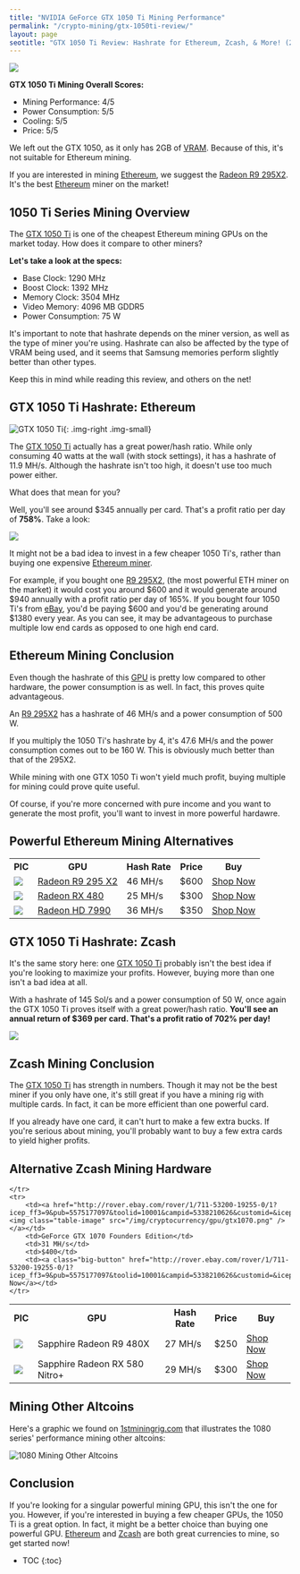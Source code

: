 ```yaml
---
title: "NVIDIA GeForce GTX 1050 Ti Mining Performance" 
permalink: "/crypto-mining/gtx-1050ti-review/"
layout: page
seotitle: "GTX 1050 Ti Review: Hashrate for Ethereum, Zcash, & More! (2017)" 
---
```


<a href="http://rover.ebay.com/rover/1/711-53200-19255-0/1?icep_ff3=9&pub=5575177097&toolid=10001&campid=5338234322&customid=&icep_uq=gtx+1050+ti&icep_sellerId=&icep_ex_kw=&icep_sortBy=12&icep_catId=&icep_minPrice=&icep_maxPrice=&ipn=psmain&icep_vectorid=229466&kwid=902099&mtid=824&kw=lg"><img class="img-middle" src="/img/gpu/1050ti.png" /></a>

**GTX 1050 Ti Mining Overall Scores:**

* Mining Performance: 4/5
* Power Consumption: 5/5
* Cooling: 5/5
* Price: 5/5 

We left out the GTX 1050, as it only has 2GB of [VRAM](http://searchstorage.techtarget.com/definition/video-RAM). Because of this, it's not suitable for Ethereum mining.

If you are interested in mining [Ethereum](/crypto-mining/ethereum-hardware/), we suggest the [Radeon R9 295X2](/crypto-mining/ethereum-hardware/r9-295-x2-review/). It's the best [Ethereum](/crypto-mining/ethereum-hardware/) miner on the market! 

## 1050 Ti Series Mining Overview

The [GTX 1050 Ti](http://rover.ebay.com/rover/1/711-53200-19255-0/1?icep_ff3=9&pub=5575177097&toolid=10001&campid=5338234322&customid=&icep_uq=gtx+1050+ti&icep_sellerId=&icep_ex_kw=&icep_sortBy=12&icep_catId=&icep_minPrice=&icep_maxPrice=&ipn=psmain&icep_vectorid=229466&kwid=902099&mtid=824&kw=lg) is one of the cheapest Ethereum mining GPUs on the market today. How does it compare to other miners? 

**Let's take a look at the specs:**

* Base Clock: 1290 MHz
* Boost Clock: 1392 MHz
* Memory Clock: 3504 MHz 
* Video Memory: 4096 MB GDDR5
* Power Consumption: 75 W

It's important to note that hashrate depends on the miner version, as well as the type of miner you're using. Hashrate can also be affected by the type of VRAM being used, and it seems that Samsung memories perform slightly better than other types. 

Keep this in mind while reading this review, and others on the net! 

## GTX 1050 Ti Hashrate: Ethereum 
![GTX 1050 Ti](/img/gpu/1050ti.png){: .img-right .img-small}


The [GTX 1050 Ti](http://rover.ebay.com/rover/1/711-53200-19255-0/1?icep_ff3=9&pub=5575177097&toolid=10001&campid=5338234322&customid=&icep_uq=gtx+1050+ti&icep_sellerId=&icep_ex_kw=&icep_sortBy=12&icep_catId=&icep_minPrice=&icep_maxPrice=&ipn=psmain&icep_vectorid=229466&kwid=902099&mtid=824&kw=lg) actually has a great power/hash ratio. While only consuming 40 watts at the wall (with stock settings), it has a hashrate of 11.9 MH/s. Although the hashrate isn't too high, it doesn't use too much power either. 

What does that mean for you? 

Well, you'll see around $345 annually per card. That's a profit ratio per day of **758%**. Take a look: 

<a href="https://www.cryptocompare.com/mining/calculator/eth?HashingPower=11.9&HashingUnit=MH%2Fs&PowerConsumption=40&CostPerkWh=0.13"><img src="/img/cryptocurrency/1050ti/ethereum.png" /></a>

It might not be a bad idea to invest in a few cheaper 1050 Ti's, rather than buying one expensive [Ethereum miner](http://rover.ebay.com/rover/1/711-53200-19255-0/1?icep_ff3=9&pub=5575177097&toolid=10001&campid=5338234322&customid=&icep_uq=gtx+1050+ti&icep_sellerId=&icep_ex_kw=&icep_sortBy=12&icep_catId=&icep_minPrice=&icep_maxPrice=&ipn=psmain&icep_vectorid=229466&kwid=902099&mtid=824&kw=lg). 

For example, if you bought one [R9 295X2](http://rover.ebay.com/rover/1/711-53200-19255-0/1?icep_ff3=9&pub=5575177097&toolid=10001&campid=5338114702&customid=&icep_uq=radeon+r9+295x2&icep_sellerId=&icep_ex_kw=&icep_sortBy=12&icep_catId=&icep_minPrice=&icep_maxPrice=&ipn=psmain&icep_vectorid=229466&kwid=902099&mtid=824&kw=lg), (the most powerful ETH miner on the market) it would cost you around $600 and it would generate around $940 annually with a profit ratio per day of 165%. If you bought four 1050 Ti's from [eBay](http://rover.ebay.com/rover/1/711-53200-19255-0/1?icep_ff3=9&pub=5575177097&toolid=10001&campid=5338234322&customid=&icep_uq=gtx+1050+ti&icep_sellerId=&icep_ex_kw=&icep_sortBy=12&icep_catId=&icep_minPrice=&icep_maxPrice=&ipn=psmain&icep_vectorid=229466&kwid=902099&mtid=824&kw=lg), you'd be paying $600 and you'd be generating around $1380 every year. As you can see, it may be advantageous to purchase multiple low end cards as opposed to one high end card. 

## Ethereum Mining Conclusion 

Even though the hashrate of this [GPU](https://www.pcmag.com/encyclopedia/term/43886/gpu) is pretty low compared to other hardware, the power consumption is as well. In fact, this proves quite advantageous. 

An [R9 295X2](http://rover.ebay.com/rover/1/711-53200-19255-0/1?icep_ff3=9&pub=5575177097&toolid=10001&campid=5338114702&customid=&icep_uq=radeon+r9+295x2&icep_sellerId=&icep_ex_kw=&icep_sortBy=12&icep_catId=&icep_minPrice=&icep_maxPrice=&ipn=psmain&icep_vectorid=229466&kwid=902099&mtid=824&kw=lg) has a hashrate of 46 MH/s and a power consumption of 500 W. 

If you multiply the 1050 Ti's hashrate by 4, it's 47.6 MH/s and the power consumption comes out to be 160 W. This is obviously much better than that of the 295X2. 

While mining with one GTX 1050 Ti won't yield much profit, buying multiple for mining could prove quite useful. 

Of course, if you're more concerned with pure income and you want to generate the most profit, you'll want to invest in more powerful hardawre. 

## Powerful Ethereum Mining Alternatives 

<table class="basic-table" align="center">
	<tr>
		<th>PIC</th>
		<th>GPU</th>
		<th>Hash Rate</th>
		<th>Price</th>
		<th>Buy</th>
	</tr>
	<tr>
		<td><a href="/crypto-mining/ethereum-hardware/r9-295-x2-review/"><img class="table-image" src="/img/cryptocurrency/gpu/r9-295-x2.png" /></a></td>
		<td><a href="/crypto-mining/ethereum-hardware/r9-295-x2-review/">Radeon R9 295 X2</a></td>
		<td>46 MH/s</td>
		<td>$600</td>
		<td><a class="big-button" href="http://rover.ebay.com/rover/1/711-53200-19255-0/1?icep_ff3=9&pub=5575177097&toolid=10001&campid=5338114702&customid=&icep_uq=radeon+r9+295x2&icep_sellerId=&icep_ex_kw=&icep_sortBy=12&icep_catId=&icep_minPrice=&icep_maxPrice=&ipn=psmain&icep_vectorid=229466&kwid=902099&mtid=824&kw=lg">Shop Now</a></td>
	</tr>
	<tr>
		<td><a href="http://rover.ebay.com/rover/1/711-53200-19255-0/1?icep_ff3=9&pub=5575177097&toolid=10001&campid=5338114702&customid=&icep_uq=radeon+rx+480&icep_sellerId=&icep_ex_kw=&icep_sortBy=12&icep_catId=&icep_minPrice=&icep_maxPrice=&ipn=psmain&icep_vectorid=229466&kwid=902099&mtid=824&kw=lg"><img class="table-image" src="/img/cryptocurrency/gpu/rx-480-8gb.png" /></a></td>
		<td><a href="/crypto-mining/ethereum-hardware/radeon-rx-480-review/">Radeon RX 480</a></td>
		<td>25 MH/s</td>
		<td>$300</td>
		<td><a class="big-button" href="http://rover.ebay.com/rover/1/711-53200-19255-0/1?icep_ff3=9&pub=5575177097&toolid=10001&campid=5338114702&customid=&icep_uq=radeon+rx+480&icep_sellerId=&icep_ex_kw=&icep_sortBy=12&icep_catId=&icep_minPrice=&icep_maxPrice=&ipn=psmain&icep_vectorid=229466&kwid=902099&mtid=824&kw=lg">Shop Now</a></td>
	</tr>
	<tr>
		<td><a href="http://rover.ebay.com/rover/1/711-53200-19255-0/1?icep_ff3=9&pub=5575177097&toolid=10001&campid=5338114702&customid=&icep_uq=radeon+hd+7990&icep_sellerId=&icep_ex_kw=&icep_sortBy=12&icep_catId=&icep_minPrice=&icep_maxPrice=&ipn=psmain&icep_vectorid=229466&kwid=902099&mtid=824&kw=lg"><img class="table-image" src="/img/cryptocurrency/gpu/hd-7990.png" /></a></td>
		<td><a href="/crypto-mining/ethereum-hardware/radeon-hd-7990-review/">Radeon HD 7990</a></td>
		<td>36 MH/s</td>
		<td>$350</td>
		<td><a class="big-button" href="http://rover.ebay.com/rover/1/711-53200-19255-0/1?icep_ff3=9&pub=5575177097&toolid=10001&campid=5338114702&customid=&icep_uq=radeon+hd+7990&icep_sellerId=&icep_ex_kw=&icep_sortBy=12&icep_catId=&icep_minPrice=&icep_maxPrice=&ipn=psmain&icep_vectorid=229466&kwid=902099&mtid=824&kw=lg">Shop Now</a></td>
	</tr>
</table>

## GTX 1050 Ti Hashrate: Zcash 

It's the same story here: one [GTX 1050 Ti](http://rover.ebay.com/rover/1/711-53200-19255-0/1?icep_ff3=9&pub=5575177097&toolid=10001&campid=5338234322&customid=&icep_uq=gtx+1050+ti&icep_sellerId=&icep_ex_kw=&icep_sortBy=12&icep_catId=&icep_minPrice=&icep_maxPrice=&ipn=psmain&icep_vectorid=229466&kwid=902099&mtid=824&kw=lg) probably isn't the best idea if you're looking to maximize your profits. However, buying more than one isn't a bad idea at all. 

With a hashrate of 145 Sol/s and a power consumption of 50 W, once again the GTX 1050 Ti proves itself with a great power/hash ratio. **You'll see an annual return of $369 per card. That's a profit ratio of 702% per day!** 

<a href="https://www.cryptocompare.com/mining/calculator/zec?HashingPower=145&HashingUnit=H%2Fs&PowerConsumption=50&CostPerkWh=0.12"><img src="/img/cryptocurrency/1050ti/zcash.png" /></a>

## Zcash Mining Conclusion 

The [GTX 1050 Ti](http://rover.ebay.com/rover/1/711-53200-19255-0/1?icep_ff3=9&pub=5575177097&toolid=10001&campid=5338234322&customid=&icep_uq=gtx+1050+ti&icep_sellerId=&icep_ex_kw=&icep_sortBy=12&icep_catId=&icep_minPrice=&icep_maxPrice=&ipn=psmain&icep_vectorid=229466&kwid=902099&mtid=824&kw=lg) has strength in numbers. Though it may not be the best miner if you only have one, it's still great if you have a mining rig with multiple cards. In fact, it can be more efficient than one powerful card. 

If you already have one card, it can't hurt to make a few extra bucks. If you're serious about mining, you'll probably want to buy a few extra cards to yield higher profits. 

## Alternative Zcash Mining Hardware 

<table class="basic-table" align="center">
	<tr>
		<th>PIC</th>
		<th>GPU</th>
		<th>Hash Rate</th>
		<th>Price</th>
		<th>Buy</th>
	</tr>
	<tr>
		<td><img class="table-image" src="/img/cryptocurrency/gpu/rx480.jpg" /></td>
		<td>Sapphire Radeon R9 480X</td>
		<td>27 MH/s</td>
		<td>$250</td>
		<td><a class="big-button" href="http://rover.ebay.com/rover/1/711-53200-19255-0/1?icep_ff3=9&pub=5575177097&toolid=10001&campid=5338210626&customid=&icep_uq=RX+480&icep_sellerId=&icep_ex_kw=&icep_sortBy=12&icep_catId=&icep_minPrice=&icep_maxPrice=&ipn=psmain&icep_vectorid=229466&kwid=902099&mtid=824&kw=lg">Shop Now</a></td>
	</tr>
	<tr>
		<td><a href="http://rover.ebay.com/rover/1/711-53200-19255-0/1?icep_ff3=9&pub=5575177097&toolid=10001&campid=5338210626&customid=&icep_uq=Sapphire+Radeon+RX+580+Nitro%2B&icep_sellerId=&icep_ex_kw=&icep_sortBy=12&icep_catId=&icep_minPrice=&icep_maxPrice=&ipn=psmain&icep_vectorid=229466&kwid=902099&mtid=824&kw=lg"><img class="table-image" src="/img/cryptocurrency/gpu/rx-580-nitro.jpg" /></a></td>
		<td>Sapphire Radeon RX 580 Nitro+</td>
		<td>29 MH/s</td>
		<td>$300</td>
		<td><a class="big-button" href="http://rover.ebay.com/rover/1/711-53200-19255-0/1?icep_ff3=9&pub=5575177097&toolid=10001&campid=5338210626&customid=&icep_uq=Sapphire+Radeon+RX+580+Nitro%2B&icep_sellerId=&icep_ex_kw=&icep_sortBy=12&icep_catId=&icep_minPrice=&icep_maxPrice=&ipn=psmain&icep_vectorid=229466&kwid=902099&mtid=824&kw=lg">Shop Now</a></td>
		
	</tr>
	<tr>
		<td><a href="http://rover.ebay.com/rover/1/711-53200-19255-0/1?icep_ff3=9&pub=5575177097&toolid=10001&campid=5338210626&customid=&icep_uq=NVIDIA+GeForce+GTX+1070+Founders+Edition&icep_sellerId=&icep_ex_kw=&icep_sortBy=12&icep_catId=&icep_minPrice=&icep_maxPrice=&ipn=psmain&icep_vectorid=229466&kwid=902099&mtid=824&kw=lg"><img class="table-image" src="/img/cryptocurrency/gpu/gtx1070.png" /></a></td>
		<td>GeForce GTX 1070 Founders Edition</td>
		<td>31 MH/s</td>
		<td>$400</td>
		<td><a class="big-button" href="http://rover.ebay.com/rover/1/711-53200-19255-0/1?icep_ff3=9&pub=5575177097&toolid=10001&campid=5338210626&customid=&icep_uq=NVIDIA+GeForce+GTX+1070+Founders+Edition&icep_sellerId=&icep_ex_kw=&icep_sortBy=12&icep_catId=&icep_minPrice=&icep_maxPrice=&ipn=psmain&icep_vectorid=229466&kwid=902099&mtid=824&kw=lg">Shop Now</a></td>
	</tr>
</table>

## Mining Other Altcoins 

Here's a graphic we found on [1stminingrig.com](http://1stminingrig.com) that illustrates the 1080 series' performance mining other altcoins:

![1080 Mining Other Altcoins](/img/cryptocurrency/1080-altcoins.jpg)

## Conclusion

If you're looking for a singular powerful mining GPU, this isn't the one for you. However, if you're interested in buying a few cheaper GPUs, the 1050 Ti is a great option. In fact, it might be a better choice than buying one powerful GPU. [Ethereum](/crypto-mining/ethereum-hardware/) and [Zcash](/crypto-mining/zcash-hardware/) are both great currencies to mine, so get started now! 

* TOC
{:toc}
